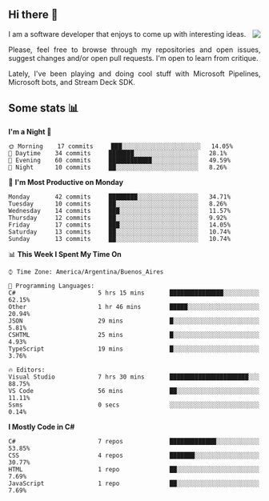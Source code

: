 ## Hi there :slightly_smiling_face:

<img src="https://github-readme-stats.vercel.app/api?username=victorgrycuk&show_icons=true&count_private=true&title_color=F7941E&icon_color=F7941E" align="right">

<p align="justify">
I am a software developer that enjoys to come up with interesting ideas.
<p/>

<p align= "justify">
Please, feel free to browse through my repositories and open issues, suggest changes and/or open pull requests. I'm open to learn from critique.
<p/>

<p align= "justify">
Lately, I've been playing and doing cool stuff with Microsoft Pipelines, Microsoft bots, and Stream Deck SDK.
<p/>

## Some stats :bar_chart:
<!--START_SECTION:waka-->
**I'm a Night 🦉** 

```text
🌞 Morning    17 commits     ███░░░░░░░░░░░░░░░░░░░░░░   14.05% 
🌆 Daytime    34 commits     ███████░░░░░░░░░░░░░░░░░░   28.1% 
🌃 Evening    60 commits     ████████████░░░░░░░░░░░░░   49.59% 
🌙 Night      10 commits     ██░░░░░░░░░░░░░░░░░░░░░░░   8.26%

```
📅 **I'm Most Productive on Monday** 

```text
Monday       42 commits     ████████░░░░░░░░░░░░░░░░░   34.71% 
Tuesday      10 commits     ██░░░░░░░░░░░░░░░░░░░░░░░   8.26% 
Wednesday    14 commits     ███░░░░░░░░░░░░░░░░░░░░░░   11.57% 
Thursday     12 commits     ██░░░░░░░░░░░░░░░░░░░░░░░   9.92% 
Friday       17 commits     ███░░░░░░░░░░░░░░░░░░░░░░   14.05% 
Saturday     13 commits     ██░░░░░░░░░░░░░░░░░░░░░░░   10.74% 
Sunday       13 commits     ██░░░░░░░░░░░░░░░░░░░░░░░   10.74%

```


📊 **This Week I Spent My Time On** 

```text
⌚︎ Time Zone: America/Argentina/Buenos_Aires

💬 Programming Languages: 
C#                       5 hrs 15 mins       ███████████████░░░░░░░░░░   62.15% 
Other                    1 hr 46 mins        █████░░░░░░░░░░░░░░░░░░░░   20.94% 
JSON                     29 mins             █░░░░░░░░░░░░░░░░░░░░░░░░   5.81% 
CSHTML                   25 mins             █░░░░░░░░░░░░░░░░░░░░░░░░   4.93% 
TypeScript               19 mins             █░░░░░░░░░░░░░░░░░░░░░░░░   3.76%

🔥 Editors: 
Visual Studio            7 hrs 30 mins       ██████████████████████░░░   88.75% 
VS Code                  56 mins             ██░░░░░░░░░░░░░░░░░░░░░░░   11.11% 
Ssms                     0 secs              ░░░░░░░░░░░░░░░░░░░░░░░░░   0.14%

```

**I Mostly Code in C#** 

```text
C#                       7 repos             █████████████░░░░░░░░░░░░   53.85% 
CSS                      4 repos             ███████░░░░░░░░░░░░░░░░░░   30.77% 
HTML                     1 repo              ██░░░░░░░░░░░░░░░░░░░░░░░   7.69% 
JavaScript               1 repo              ██░░░░░░░░░░░░░░░░░░░░░░░   7.69%

```



<!--END_SECTION:waka-->
